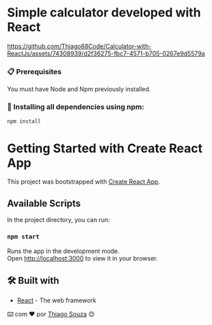 # Simple calculator developed with React #

https://github.com/Thiago88Code/Calculator-with-ReactJs/assets/74308939/d2f36275-fbc7-4571-b705-0267e9d5579a


### 📋 Prerequisites

You must have Node and Npm previously installed.

### 🔧 Installing all dependencies using npm:

```
npm install 
```

# Getting Started with Create React App

This project was bootstrapped with [Create React App](https://github.com/facebook/create-react-app).

## Available Scripts

In the project directory, you can run:

### `npm start`

Runs the app in the development mode.\
Open [http://localhost:3000](http://localhost:3000) to view it in your browser.


## 🛠️ Built with 

* [React](https://react.dev/) - The web framework



⌨️ com ❤️ por [Thiago Souza](https://github.com/Thiago88Code) 😊


